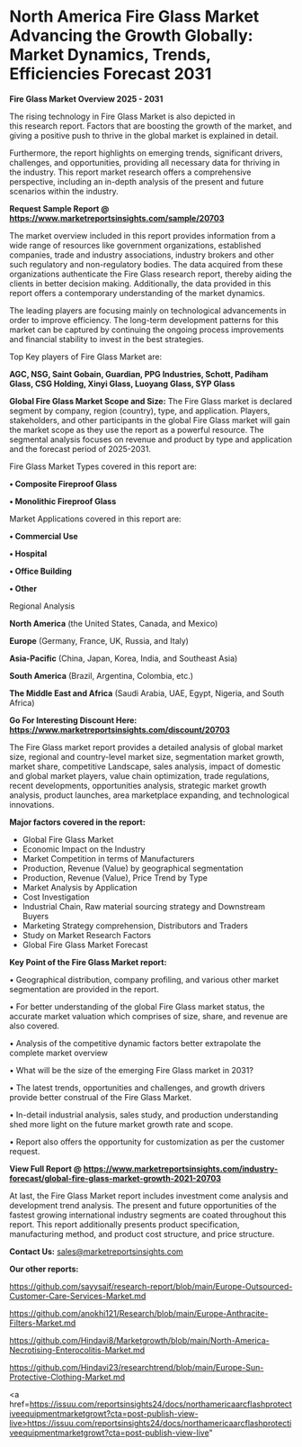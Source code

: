# North America Fire Glass Market Advancing the Growth Globally: Market Dynamics, Trends, Efficiencies Forecast 2031

<Strong> Fire Glass Market Overview 2025 - 2031</strong>

The rising technology in Fire Glass Market is also depicted in this research report. Factors that are boosting the growth of the market, and giving a positive push to thrive in the global market is explained in detail.

Furthermore, the report highlights on emerging trends, significant drivers, challenges, and opportunities, providing all necessary data for thriving in the industry. This report market research offers a comprehensive perspective, including an in-depth analysis of the present and future scenarios within the industry.

<strong>Request Sample Report @ <a href=https://www.marketreportsinsights.com/sample/20703>https://www.marketreportsinsights.com/sample/20703</a></strong>

The market overview included in this report provides information from a wide range of resources like government organizations, established companies, trade and industry associations, industry brokers and other such regulatory and non-regulatory bodies. The data acquired from these organizations authenticate the Fire Glass research report, thereby aiding the clients in better decision making. Additionally, the data provided in this report offers a contemporary understanding of the market dynamics.

The leading players are focusing mainly on technological advancements in order to improve efficiency. The long-term development patterns for this market can be captured by continuing the ongoing process improvements and financial stability to invest in the best strategies.

Top Key players of Fire Glass Market are:

<strong>AGC, NSG, Saint Gobain, Guardian, PPG Industries, Schott, Padiham Glass, CSG Holding, Xinyi Glass, Luoyang Glass, SYP Glass</strong>

<strong><b>Global Fire Glass Market Scope and Size:</b></strong>
The Fire Glass market is declared segment by company, region (country), type, and application. Players, stakeholders, and other participants in the global Fire Glass market will gain the market scope as they use the report as a powerful resource. The segmental analysis focuses on revenue and product by type and application and the forecast period of 2025-2031.

Fire Glass Market Types covered in this report are:

<strong>• Composite Fireproof Glass

• Monolithic Fireproof Glass</strong>

Market Applications covered in this report are:

<strong>• Commercial Use

• Hospital

• Office Building

• Other</strong> 

Regional Analysis

<strong>North America</strong> (the United States, Canada, and Mexico)

<strong>Europe</strong> (Germany, France, UK, Russia, and Italy)

<strong>Asia-Pacific</strong> (China, Japan, Korea, India, and Southeast Asia)

<strong>South America</strong> (Brazil, Argentina, Colombia, etc.)

<strong>The Middle East and Africa</strong> (Saudi Arabia, UAE, Egypt, Nigeria, and South Africa)

<strong>Go For Interesting Discount Here: <a href=https://www.marketreportsinsights.com/discount/20703>https://www.marketreportsinsights.com/discount/20703</a></strong>

The Fire Glass market report provides a detailed analysis of global market size, regional and country-level market size, segmentation market growth, market share, competitive Landscape, sales analysis, impact of domestic and global market players, value chain optimization, trade regulations, recent developments, opportunities analysis, strategic market growth analysis, product launches, area marketplace expanding, and technological innovations.

<strong><b>Major factors covered in the report:</b></strong>
<ul>
  <li>Global Fire Glass Market </li>
  <li>Economic Impact on the Industry</li>
  <li>Market Competition in terms of Manufacturers</li>
  <li>Production, Revenue (Value) by geographical segmentation</li>
  <li>Production, Revenue (Value), Price Trend by Type</li>
  <li>Market Analysis by Application</li>
  <li>Cost Investigation</li>
  <li>Industrial Chain, Raw material sourcing strategy and Downstream Buyers</li>
  <li>Marketing Strategy comprehension, Distributors and Traders</li>
  <li>Study on Market Research Factors</li>
  <li>Global Fire Glass Market Forecast</li>
</ul>

<strong><b>Key Point of the Fire Glass Market report:</b></strong>

• Geographical distribution, company profiling, and various other market segmentation are provided in the report.

• For better understanding of the global Fire Glass market status, the accurate market valuation which comprises of size, share, and revenue are also covered.

• Analysis of the competitive dynamic factors better extrapolate the complete market overview

• What will be the size of the emerging Fire Glass market in 2031?

• The latest trends, opportunities and challenges, and growth drivers provide better construal of the Fire Glass Market.

• In-detail industrial analysis, sales study, and production understanding shed more light on the future market growth rate and scope.

• Report also offers the opportunity for customization as per the customer request.

<strong><b>View Full Report @ <a href=https://www.marketreportsinsights.com/industry-forecast/global-fire-glass-market-growth-2021-20703>https://www.marketreportsinsights.com/industry-forecast/global-fire-glass-market-growth-2021-20703</a></b></strong>


At last, the Fire Glass Market report includes investment come analysis and development trend analysis. The present and future opportunities of the fastest growing international industry segments are coated throughout this report. This report additionally presents product specification, manufacturing method, and product cost structure, and price structure.

<strong>Contact Us:</strong>
sales@marketreportsinsights.com

<strong>Our other reports:</strong>

<a href=https://github.com/sayysaif/research-report/blob/main/Europe-Outsourced-Customer-Care-Services-Market.md>https://github.com/sayysaif/research-report/blob/main/Europe-Outsourced-Customer-Care-Services-Market.md</a>

<a href=https://github.com/anokhi121/Research/blob/main/Europe-Anthracite-Filters-Market.md>https://github.com/anokhi121/Research/blob/main/Europe-Anthracite-Filters-Market.md</a>

<a href=https://github.com/Hindavi8/Marketgrowth/blob/main/North-America-Necrotising-Enterocolitis-Market.md>https://github.com/Hindavi8/Marketgrowth/blob/main/North-America-Necrotising-Enterocolitis-Market.md</a>

<a href=https://github.com/Hindavi23/researchtrend/blob/main/Europe-Sun-Protective-Clothing-Market.md>https://github.com/Hindavi23/researchtrend/blob/main/Europe-Sun-Protective-Clothing-Market.md</a>

<a href=https://issuu.com/reportsinsights24/docs/northamericaarcflashprotectiveequipmentmarketgrowt?cta=post-publish-view-live>https://issuu.com/reportsinsights24/docs/northamericaarcflashprotectiveequipmentmarketgrowt?cta=post-publish-view-live</a>"
